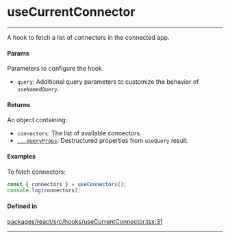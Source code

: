 # useCurrentConnector
---

A hook to fetch a list of connectors in the connected app.

#### Params

Parameters to configure the hook.
- `query`: Additional query parameters to customize the behavior of `useNamedQuery`.

#### Returns

An object containing:
- `connectors`: The list of available connectors.
- [`...queryProps`](https://tanstack.com/query/latest/docs/framework/react/reference/useQuery): Destructured properties from `useQuery` result.

#### Examples

To fetch connectors:
```ts
const { connectors } = useConnectors();
console.log(connectors);
```

#### Defined in
[packages/react/src/hooks/useCurrentConnector.tsx:31](https://github.com/fuellabs/fuel-connectors/blob/main/packages/react/src/hooks/useCurrentConnector.tsx#L31)

___

